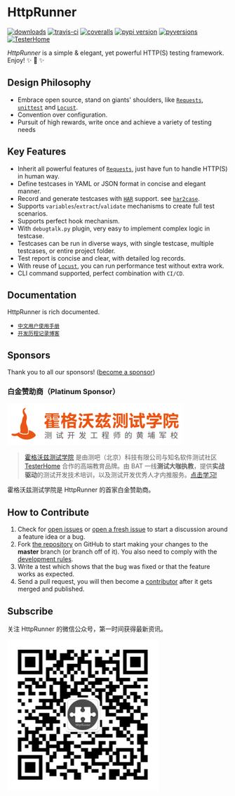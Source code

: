 
# HttpRunner

[![downloads](https://pepy.tech/badge/httprunner)](https://pepy.tech/project/httprunner)
[![travis-ci](https://travis-ci.org/httprunner/httprunner.svg?branch=master)](https://travis-ci.org/httprunner/httprunner)
[![coveralls](https://coveralls.io/repos/github/HttpRunner/HttpRunner/badge.svg?branch=master)](https://coveralls.io/github/HttpRunner/HttpRunner?branch=master)
[![pypi version](https://img.shields.io/pypi/v/httprunner.svg)](https://pypi.python.org/pypi/httprunner)
[![pyversions](https://img.shields.io/pypi/pyversions/httprunner.svg)](https://pypi.python.org/pypi/httprunner)
[![TesterHome](https://img.shields.io/badge/TTF-TesterHome-2955C5.svg)](https://testerhome.com/github_statistics)

*HttpRunner* is a simple & elegant, yet powerful HTTP(S) testing framework. Enjoy! ✨ 🚀 ✨

## Design Philosophy

- Embrace open source, stand on giants' shoulders, like [`Requests`][Requests], [`unittest`][unittest] and [`Locust`][Locust].
- Convention over configuration.
- Pursuit of high rewards, write once and achieve a variety of testing needs

## Key Features

- Inherit all powerful features of [`Requests`][Requests], just have fun to handle HTTP(S) in human way.
- Define testcases in YAML or JSON format in concise and elegant manner.
- Record and generate testcases with [`HAR`][HAR] support. see [`har2case`][har2case].
- Supports `variables`/`extract`/`validate` mechanisms to create full test scenarios.
- Supports perfect hook mechanism.
- With `debugtalk.py` plugin, very easy to implement complex logic in testcase.
- Testcases can be run in diverse ways, with single testcase, multiple testcases, or entire project folder.
- Test report is concise and clear, with detailed log records.
- With reuse of [`Locust`][Locust], you can run performance test without extra work.
- CLI command supported, perfect combination with `CI/CD`.

## Documentation

HttpRunner is rich documented.

- [`中文用户使用手册`][user-docs-zh]
- [`开发历程记录博客`][development-blogs]

## Sponsors

Thank you to all our sponsors! ([become a sponsor](docs/sponsors.md))

### 白金赞助商（Platinum Sponsor）

[<img src="docs/hogwarts.png" alt="霍格沃兹测试学院" width="400">](https://testing-studio.com)

> [霍格沃兹测试学院](https://testing-studio.com) 是由测吧（北京）科技有限公司与知名软件测试社区 [TesterHome](https://testerhome.com/) 合作的高端教育品牌。由 BAT 一线**测试大咖执教**，提供**实战驱动**的测试开发技术培训，以及测试开发优秀人才内推服务。[点击学习!](https://ke.qq.com/course/348893?flowToken=1014523)

霍格沃兹测试学院是 HttpRunner 的首家白金赞助商。

## How to Contribute

1. Check for [open issues](https://github.com/httprunner/httprunner/issues) or [open a fresh issue](https://github.com/httprunner/httprunner/issues/new/choose) to start a discussion around a feature idea or a bug.
2. Fork [the repository](https://github.com/httprunner/httprunner) on GitHub to start making your changes to the **master** branch (or branch off of it). You also need to comply with the [development rules](https://github.com/httprunner/docs/blob/master/en/docs/dev-rules.md).
3. Write a test which shows that the bug was fixed or that the feature works as expected.
4. Send a pull request, you will then become a [contributor](https://github.com/httprunner/httprunner/graphs/contributors) after it gets merged and published.

## Subscribe

关注 HttpRunner 的微信公众号，第一时间获得最新资讯。

![](docs/qrcode.jpg)

[Requests]: http://docs.python-requests.org/en/master/
[unittest]: https://docs.python.org/3/library/unittest.html
[Locust]: http://locust.io/
[har2case]: https://github.com/httprunner/har2case
[user-docs-zh]: http://cn.httprunner.org/
[development-blogs]: http://debugtalk.com/tags/httprunner/
[HAR]: http://httparchive.org/
[Swagger]: https://swagger.io/

